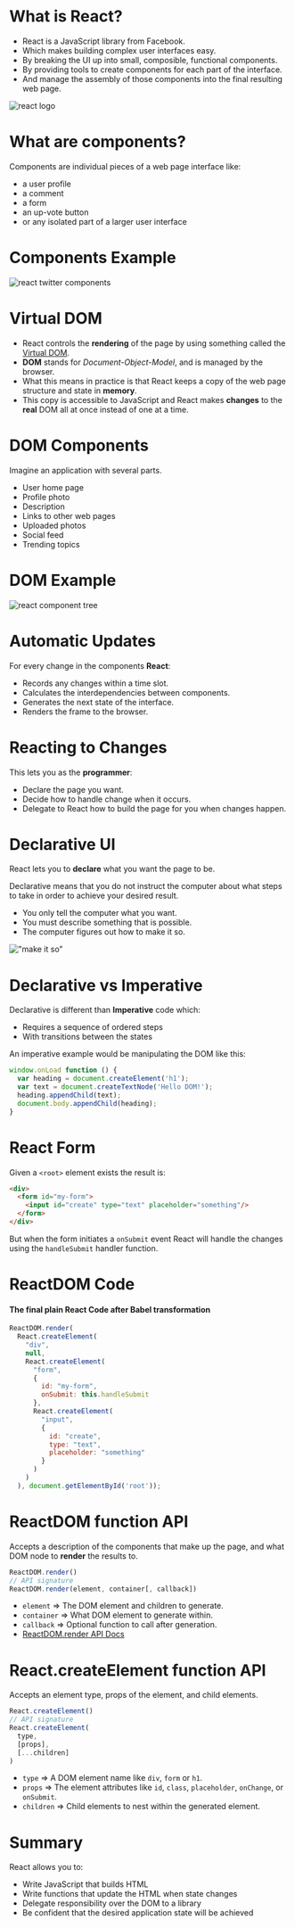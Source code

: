 # What is React?

- React is a JavaScript library from Facebook.
- Which makes building complex user interfaces easy.
- By breaking the UI up into small, composible, functional components.
- By providing tools to create components for each part of the interface.
- And manage the assembly of those components into the final resulting web page.

![react logo](https://res.cloudinary.com/btvca/image/upload/v1574445196/curriculum/React-icon_cq6ly5.svg)

# What are components?

Components are individual pieces of a web page interface like:

- a user profile
- a comment
- a form
- an up-vote button
- or any isolated part of a larger user interface

# Components Example

![react twitter components](https://res.cloudinary.com/btvca/image/upload/v1574445197/curriculum/react-twitter-components_zdb68t.jpg)

# Virtual DOM

- React controls the **rendering** of the page by using something called the [Virtual DOM](https://reactjs.org/docs/faq-internals.html).
- **DOM** stands for *Document-Object-Model*, and is managed by the browser.
- What this means in practice is that React keeps a copy of the web page structure and state in **memory**.
- This copy is accessible to JavaScript and React makes **changes** to the **real** DOM all at once instead of one at a time.

# DOM Components

Imagine an application with several parts.

- User home page
- Profile photo
- Description
- Links to other web pages
- Uploaded photos
- Social feed
- Trending topics

# DOM Example


![react component tree](https://res.cloudinary.com/btvca/image/upload/v1574445197/curriculum/react-component-tree_cybirc.svg)

# Automatic Updates

For every change in the components **React**:

- Records any changes within a time slot.
- Calculates the interdependencies between components.
- Generates the next state of the interface.
- Renders the frame to the browser.

# Reacting to Changes

This lets you as the **programmer**:

- Declare the page you want.
- Decide how to handle change when it occurs.
- Delegate to React how to build the page for you when changes happen.

# Declarative UI

React lets you to **declare** what you want the page to be.

Declarative means that you do not instruct the computer about what steps to take in order to achieve your desired result.

- You only tell the computer what you want.
- You must describe something that is possible.
- The computer figures out how to make it so.

!["make it so"](https://res.cloudinary.com/btvca/image/upload/v1574445188/curriculum/make-it-so_ekszfi.jpg)

# Declarative vs Imperative

Declarative is different than **Imperative** code which:

- Requires a sequence of ordered steps
- With transitions between the states

An imperative example would be manipulating the DOM like this:

```javascript
window.onLoad function () {
  var heading = document.createElement('h1');
  var text = document.createTextNode('Hello DOM!');
  heading.appendChild(text);
  document.body.appendChild(heading);
}
```


# React Form

Given a `<root>` element exists the result is:

```html
<div>
  <form id="my-form">
    <input id="create" type="text" placeholder="something"/>
  </form>
</div>
```

But when the form initiates a `onSubmit` event React will handle the changes using the `handleSubmit` handler function.

# ReactDOM Code

#### The final plain React Code after Babel transformation

```javascript
ReactDOM.render(
  React.createElement(
    "div",
    null,
    React.createElement(
      "form",
      {
        id: "my-form",
        onSubmit: this.handleSubmit
      },
      React.createElement(
        "input",
        {
          id: "create",
          type: "text",
          placeholder: "something"
        }
      )
    )
  ), document.getElementById('root'));
```

# ReactDOM function API

Accepts a description of the components that make up the page, and what DOM node to **render** the results to.

```jsx
ReactDOM.render()
// API signature
ReactDOM.render(element, container[, callback])
```

- `element` => The DOM element and children to generate.
- `container` => What DOM element to generate within.
- `callback` => Optional function to call after generation.
- [ReactDOM.render API Docs](https://reactjs.org/docs/react-api.html#createelement)

# React.createElement function API

Accepts an element type, props of the element, and child elements.

```jsx
React.createElement()
// API signature
React.createElement(
  type,
  [props],
  [...children]
)
```

- `type` => A DOM element name like `div`, `form` or `h1`.
- `props` => The element attributes like `id`, `class`, `placeholder`, `onChange`, or `onSubmit`.
- `children` => Child elements to nest within the generated element.

# Summary

React allows you to:

- Write JavaScript that builds HTML
- Write functions that update the HTML when state changes
- Delegate responsibility over the DOM to a library
- Be confident that the desired application state will be achieved
